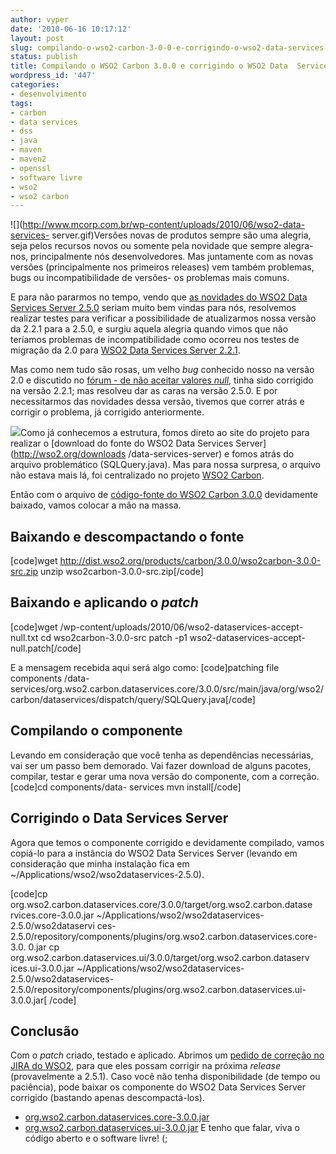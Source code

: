 ```yaml
---
author: vyper
date: '2010-06-16 10:17:12'
layout: post
slug: compilando-o-wso2-carbon-3-0-0-e-corrigindo-o-wso2-data-services-server-2-5-0
status: publish
title: Compilando o WSO2 Carbon 3.0.0 e corrigindo o WSO2 Data  Services Server 2.5.0
wordpress_id: '447'
categories:
- desenvolvimento
tags:
- carbon
- data services
- dss
- java
- maven
- maven2
- openssl
- software livre
- wso2
- wso2 carbon
---
```


![](http://www.mcorp.com.br/wp-content/uploads/2010/06/wso2-data-services-
server.gif)Versões novas de produtos sempre são uma alegria, seja pelos
recursos novos ou somente pela novidade que sempre alegra-nos, principalmente
nós desenvolvedores. Mas juntamente com as novas versões (principalmente nos
primeiros releases) vem também problemas, bugs ou incompatibilidade de
versões- os problemas mais comuns.

E para não pararmos no tempo, vendo que [as novidades do WSO2 Data Services
Server 2.5.0](/2010/04/novidades-do-proximo-wso2-data-services-server-2-5-x/)
seriam muito bem vindas para nós, resolvemos realizar testes para verificar a
possibilidade de atualizarmos nossa versão da 2.2.1 para a 2.5.0, e surgiu
aquela alegria quando vimos que não teríamos problemas de incompatibilidade
como ocorreu nos testes de migração da 2.0 para [WSO2 Data Services Server
2.2.1](/2009/12/testes-na-versao-2-2-0-do-wso2-data-services-server/).

Mas como nem tudo são rosas, um velho _bug_ conhecido nosso na versão 2.0 e
discutido no [fórum - de não aceitar valores
_null_](http://wso2.org/forum/thread/5349), tinha sido corrigido na versão
2.2.1; mas resolveu dar as caras na versão 2.5.0. E por necessitarmos das
novidades dessa versão, tivemos que correr atrás e corrigir o problema, já
corrigido anteriormente.

![](http://www.mcorp.com.br/wp-content/uploads/2010/06/wso2-carbon.gif)Como já
conhecemos a estrutura, fomos direto ao site do projeto para realizar o
[download do fonte do WSO2 Data Services Server](http://wso2.org/downloads
/data-services-server) e fomos atrás do arquivo problemático (SQLQuery.java).
Mas para nossa surpresa, o arquivo não estava mais lá, foi centralizado no
projeto [WSO2 Carbon](http://wso2.org/downloads/carbon).

Então com o arquivo de [código-fonte do WSO2 Carbon
3.0.0](http://dist.wso2.org/products/carbon/3.0.0/wso2carbon-3.0.0-src.zip)
devidamente baixado, vamos colocar a mão na massa.

## Baixando e descompactando o fonte

[code]wget http://dist.wso2.org/products/carbon/3.0.0/wso2carbon-3.0.0-src.zip
unzip wso2carbon-3.0.0-src.zip[/code]

## Baixando e aplicando o _patch_

[code]wget /wp-content/uploads/2010/06/wso2-dataservices-accept-null.txt cd
wso2carbon-3.0.0-src patch -p1 wso2-dataservices-accept-null.patch[/code]

E a mensagem recebida aqui será algo como: [code]patching file components
/data-services/org.wso2.carbon.dataservices.core/3.0.0/src/main/java/org/wso2/
carbon/dataservices/dispatch/query/SQLQuery.java[/code]

## Compilando o componente

Levando em consideração que você tenha as dependências necessárias, vai ser um
passo bem demorado. Vai fazer download de alguns pacotes, compilar, testar e
gerar uma nova versão do componente, com a correção. [code]cd components/data-
services mvn install[/code]

## Corrigindo o Data Services Server

Agora que temos o componente corrigido e devidamente compilado, vamos copiá-lo
para a instância do WSO2 Data Services Server (levando em consideração que
minha instalação fica em ~/Applications/wso2/wso2dataservices-2.5.0).

[code]cp org.wso2.carbon.dataservices.core/3.0.0/target/org.wso2.carbon.datase
rvices.core-3.0.0.jar ~/Applications/wso2/wso2dataservices-2.5.0/wso2dataservi
ces-2.5.0/repository/components/plugins/org.wso2.carbon.dataservices.core-3.0.
0.jar cp org.wso2.carbon.dataservices.ui/3.0.0/target/org.wso2.carbon.dataserv
ices.ui-3.0.0.jar ~/Applications/wso2/wso2dataservices-2.5.0/wso2dataservices-
2.5.0/repository/components/plugins/org.wso2.carbon.dataservices.ui-3.0.0.jar[
/code]

## Conclusão

Com o _patch_ criado, testado e aplicado. Abrimos um [pedido de correção no
JIRA do WSO2](https://wso2.org/jira/browse/CARBON-7589), para que eles possam
corrigir na próxima _release_ (provavelmente a 2.5.1). Caso você não tenha
disponibilidade (de tempo ou paciência), pode baixar os componente do WSO2
Data Services Server corrigido (bastando apenas descompactá-los).

  * [org.wso2.carbon.dataservices.core-3.0.0.jar](/wp-content/uploads/2010/06/carbon-dataservices-core-3.0.0.tar.gz)
  * [org.wso2.carbon.dataservices.ui-3.0.0.jar](/wp-content/uploads/2010/06/carbon-dataservices-ui-3.0.0.tar.gz)
E tenho que falar, viva o código aberto e o software livre! (;

